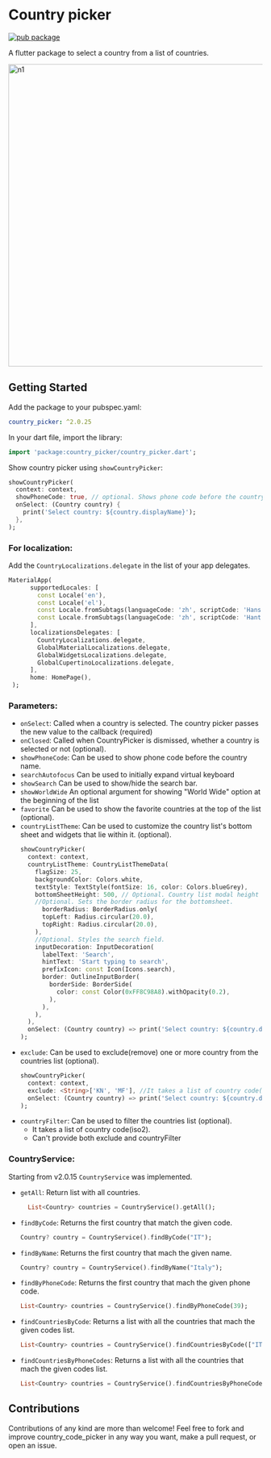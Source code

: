 # Country picker

[![pub package](https://img.shields.io/pub/v/country_picker.svg)](https://pub.dev/packages/country_picker)

A flutter package to select a country from a list of countries.

<img height="600" alt="n1" src="https://raw.githubusercontent.com/Daniel-Ioannou/flutter_country_picker/master/assets/ReadMe%20Screenshot.png">

## Getting Started

Add the package to your pubspec.yaml:

```yaml
country_picker: ^2.0.25
```

In your dart file, import the library:

```Dart
import 'package:country_picker/country_picker.dart';
```

Show country picker using `showCountryPicker`:

```Dart
showCountryPicker(
  context: context,
  showPhoneCode: true, // optional. Shows phone code before the country name.
  onSelect: (Country country) {
    print('Select country: ${country.displayName}');
  },
);
```

### For localization:

Add the `CountryLocalizations.delegate` in the list of your app delegates.

```Dart
MaterialApp(
      supportedLocales: [
        const Locale('en'),
        const Locale('el'),
        const Locale.fromSubtags(languageCode: 'zh', scriptCode: 'Hans'), // Generic Simplified Chinese 'zh_Hans'
        const Locale.fromSubtags(languageCode: 'zh', scriptCode: 'Hant'), // Generic traditional Chinese 'zh_Hant'
      ],
      localizationsDelegates: [
        CountryLocalizations.delegate,
        GlobalMaterialLocalizations.delegate,
        GlobalWidgetsLocalizations.delegate,
        GlobalCupertinoLocalizations.delegate,
      ],
      home: HomePage(),
 );
```

### Parameters:

- `onSelect`: Called when a country is selected. The country picker passes the new value to the callback (required)
- `onClosed`: Called when CountryPicker is dismissed, whether a country is selected or not (optional).
- `showPhoneCode`: Can be used to show phone code before the country name.
- `searchAutofocus` Can be used to initially expand virtual keyboard
- `showSearch` Can be used to show/hide the search bar.
- `showWorldWide` An optional argument for showing "World Wide" option at the beginning of the list
- `favorite` Can be used to show the favorite countries at the top of the list (optional).
- `countryListTheme`: Can be used to customize the country list's bottom sheet and widgets that lie within it. (optional).
  ```Dart
  showCountryPicker(
    context: context,
    countryListTheme: CountryListThemeData(
      flagSize: 25,
      backgroundColor: Colors.white,
      textStyle: TextStyle(fontSize: 16, color: Colors.blueGrey),
      bottomSheetHeight: 500, // Optional. Country list modal height
      //Optional. Sets the border radius for the bottomsheet.
        borderRadius: BorderRadius.only(
        topLeft: Radius.circular(20.0),
        topRight: Radius.circular(20.0),
      ),
      //Optional. Styles the search field.
      inputDecoration: InputDecoration(
        labelText: 'Search',
        hintText: 'Start typing to search',
        prefixIcon: const Icon(Icons.search),
        border: OutlineInputBorder(
          borderSide: BorderSide(
            color: const Color(0xFF8C98A8).withOpacity(0.2),
          ),
        ),
      ),
    ),
    onSelect: (Country country) => print('Select country: ${country.displayName}'),
  );
  ```
- `exclude`: Can be used to exclude(remove) one or more country from the countries list (optional).
  ```Dart
  showCountryPicker(
    context: context,
    exclude: <String>['KN', 'MF'], //It takes a list of country code(iso2).
    onSelect: (Country country) => print('Select country: ${country.displayName}'),
  );
  ```
- `countryFilter`: Can be used to filter the countries list (optional).
  - It takes a list of country code(iso2).
  - Can't provide both exclude and countryFilter

### CountryService:

Starting from v2.0.15 `CountryService` was implemented.

- `getAll`: Return list with all countries.

  ```Dart
    List<Country> countries = CountryService().getAll();
  ```

- `findByCode`: Returns the first country that match the given code.

  ```Dart
  Country? country = CountryService().findByCode("IT");
  ```

- `findByName`: Returns the first country that mach the given name.

  ```Dart
  Country? country = CountryService().findByName("Italy");
  ```

- `findByPhoneCode`: Returns the first country that mach the given phone code.

  ```Dart
  List<Country> countries = CountryService().findByPhoneCode(39);
  ```

- `findCountriesByCode`: Returns a list with all the countries that mach the given codes list.

  ```Dart
  List<Country> countries = CountryService().findCountriesByCode(["IT","TN"]);
  ```

- `findCountriesByPhoneCodes`: Returns a list with all the countries that mach the given codes list.
  ```Dart
  List<Country> countries = CountryService().findCountriesByPhoneCodes(['39', '216']);
  ```

## Contributions

Contributions of any kind are more than welcome! Feel free to fork and improve country_code_picker in any way you want, make a pull request, or open an issue.
